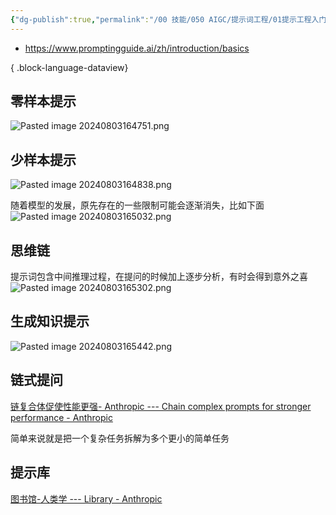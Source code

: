 ```yaml
---
{"dg-publish":true,"permalink":"/00 技能/050 AIGC/提示词工程/01提示工程入门/","tags":["ai","提示工程"]}
---
```



- https://www.promptingguide.ai/zh/introduction/basics

{ .block-language-dataview}

## 零样本提示
![Pasted image 20240803164751.png](/img/user/40%20%E8%B5%84%E6%BA%90/998%20%E9%99%84%E4%BB%B6/Pasted%20image%2020240803164751.png)



## 少样本提示

![Pasted image 20240803164838.png](/img/user/40%20%E8%B5%84%E6%BA%90/998%20%E9%99%84%E4%BB%B6/Pasted%20image%2020240803164838.png)

随着模型的发展，原先存在的一些限制可能会逐渐消失，比如下面
![Pasted image 20240803165032.png](/img/user/40%20%E8%B5%84%E6%BA%90/998%20%E9%99%84%E4%BB%B6/Pasted%20image%2020240803165032.png)
## 思维链
提示词包含中间推理过程，在提问的时候加上逐步分析，有时会得到意外之喜
![Pasted image 20240803165302.png](/img/user/40%20%E8%B5%84%E6%BA%90/998%20%E9%99%84%E4%BB%B6/Pasted%20image%2020240803165302.png)
## 生成知识提示


![Pasted image 20240803165442.png](/img/user/40%20%E8%B5%84%E6%BA%90/998%20%E9%99%84%E4%BB%B6/Pasted%20image%2020240803165442.png)

## 链式提问

[链复合体促使性能更强- Anthropic --- Chain complex prompts for stronger performance - Anthropic](https://docs.anthropic.com/en/docs/build-with-claude/prompt-engineering/chain-prompts#example-self-correcting-research-summary)

简单来说就是把一个复杂任务拆解为多个更小的简单任务



## 提示库

[图书馆-人类学 --- Library - Anthropic](https://docs.anthropic.com/en/prompt-library/library)

